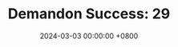 ---
title: "Demandon Success: 29"
date: 2024-03-03 00:00:00 +0800
categories: [Blogging]
tag: [Blogging]
image: https://pbs.twimg.com/media/GHKzK27XQAArrlf?format=jpg&name=large
---